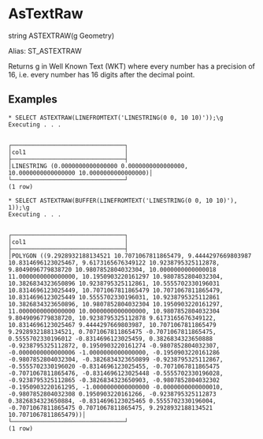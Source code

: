 # AsTextRaw #

string ASTEXTRAW(g Geometry)

Alias: ST_ASTEXTRAW

Returns g in Well Known Text (WKT) where every number has a precision of 16, i.e. every number has 16 digits after the decimal point.

## Examples ##

    * SELECT ASTEXTRAW(LINEFROMTEXT('LINESTRING(0 0, 10 10)'));\g        
    Executing . . .


    ┌────────────────────────────────┐
    │col1                            │
    ├────────────────────────────────┤
    │LINESTRING (0.0000000000000000 0.0000000000000000, 10.0000000000000000 10.0000000000000000)│
    └────────────────────────────────┘
    (1 row)

    * SELECT ASTEXTRAW(BUFFER(LINEFROMTEXT('LINESTRING(0 0, 10 10)'), 1));\g   
    Executing . . .


    ┌────────────────────────────────┐
    │col1                            │
    ├────────────────────────────────┤
    │POLYGON ((9.2928932188134521 10.7071067811865479, 9.4444297669803987 10.8314696123025467, 9.6173165676349122 10.9238795325112878, 9.8049096779838720 10.9807852804032304, 10.0000000000000018 11.0000000000000000, 10.1950903220161297 10.9807852804032304, 10.3826834323650896 10.9238795325112861, 10.5555702330196031 10.8314696123025449, 10.7071067811865479 10.7071067811865479, 10.8314696123025449 10.5555702330196031, 10.9238795325112861 10.3826834323650896, 10.9807852804032304 10.1950903220161297, 11.0000000000000000 10.0000000000000000, 10.9807852804032304 9.8049096779838720, 10.9238795325112878 9.6173165676349122, 10.8314696123025467 9.4444297669803987, 10.7071067811865479 9.2928932188134521, 0.7071067811865475 -0.7071067811865475, 0.5555702330196012 -0.8314696123025459, 0.3826834323650888 -0.9238795325112872, 0.1950903220161274 -0.9807852804032307, -0.0000000000000006 -1.0000000000000000, -0.1950903220161286 -0.9807852804032304, -0.3826834323650899 -0.9238795325112867, -0.5555702330196020 -0.8314696123025455, -0.7071067811865475 -0.7071067811865476, -0.8314696123025448 -0.5555702330196028, -0.9238795325112865 -0.3826834323650903, -0.9807852804032302 -0.1950903220161295, -1.0000000000000000 -0.0000000000000010, -0.9807852804032308 0.1950903220161266, -0.9238795325112873 0.3826834323650884, -0.8314696123025465 0.5555702330196004, -0.7071067811865475 0.7071067811865475, 9.2928932188134521 10.7071067811865479))│
    └────────────────────────────────┘
    (1 row)
